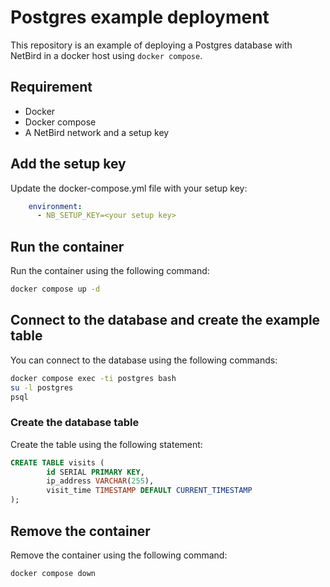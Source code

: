 # Postgres example deployment
This repository is an example of deploying a Postgres database with NetBird in a docker host using `docker compose`.

## Requirement
- Docker
- Docker compose
- A NetBird network and a setup key

## Add the setup key
Update the docker-compose.yml file with your setup key:
```yaml
    environment:
      - NB_SETUP_KEY=<your setup key>
```

## Run the container
Run the container using the following command:
```bash
docker compose up -d
```

## Connect to the database and create the example table
You can connect to the database using the following commands:
```bash
docker compose exec -ti postgres bash
su -l postgres
psql
```

### Create the database table
Create the table using the following statement:
```sql
CREATE TABLE visits (
        id SERIAL PRIMARY KEY,
        ip_address VARCHAR(255),
        visit_time TIMESTAMP DEFAULT CURRENT_TIMESTAMP
);
```

## Remove the container
Remove the container using the following command:
```bash
docker compose down
```


